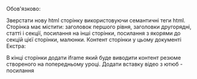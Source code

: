 Обов'язково:

Зверстати нову html сторінку використовуючи семантичні теги html. Сторінка має містити: заголовок першого рівня, заголовки другорядні, статті і секції, посилання на інші сторінки, посилання з якорями до секцій цієї сторінки, малюнки.
Контент сторінки у цьому документі 
Екстра:

В кінці сторінки додати iframe  який буде виводити контент резюме створеного на попередньому уроці.
Додати вставку відео з ютюб - посилання 